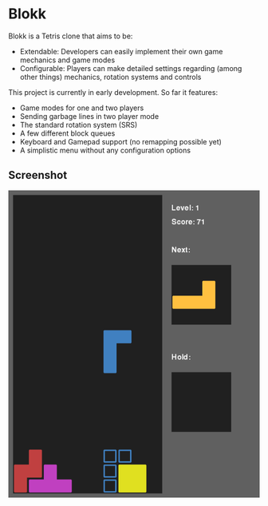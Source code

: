# Blokk
Blokk is a Tetris clone that aims to be:
* Extendable: Developers can easily implement their own game mechanics and game modes
* Configurable: Players can make detailed settings regarding (among other things) mechanics, rotation systems and controls

This project is currently in early development. So far it features:
* Game modes for one and two players
* Sending garbage lines in two player mode
* The standard rotation system (SRS)
* A few different block queues
* Keyboard and Gamepad support (no remapping possible yet)
* A simplistic menu without any configuration options

## Screenshot

![Blokk Screenshot](screenshot.png "Blokk Screenshot")

